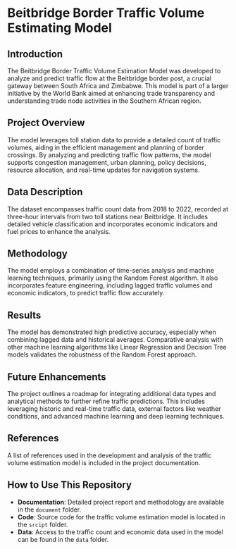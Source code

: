 # Beitbridge Border Traffic Volume Estimating Model

## Introduction
The Beitbridge Border Traffic Volume Estimation Model was developed to analyze and predict traffic flow at the Beitbridge border post, a crucial gateway between South Africa and Zimbabwe. This model is part of a larger initiative by the World Bank aimed at enhancing trade transparency and understanding trade node activities in the Southern African region.

## Project Overview
The model leverages toll station data to provide a detailed count of traffic volumes, aiding in the efficient management and planning of border crossings. By analyzing and predicting traffic flow patterns, the model supports congestion management, urban planning, policy decisions, resource allocation, and real-time updates for navigation systems.

## Data Description
The dataset encompasses traffic count data from 2018 to 2022, recorded at three-hour intervals from two toll stations near Beitbridge. It includes detailed vehicle classification and incorporates economic indicators and fuel prices to enhance the analysis.

## Methodology
The model employs a combination of time-series analysis and machine learning techniques, primarily using the Random Forest algorithm. It also incorporates feature engineering, including lagged traffic volumes and economic indicators, to predict traffic flow accurately.

## Results
The model has demonstrated high predictive accuracy, especially when combining lagged data and historical averages. Comparative analysis with other machine learning algorithms like Linear Regression and Decision Tree models validates the robustness of the Random Forest approach.

## Future Enhancements
The project outlines a roadmap for integrating additional data types and analytical methods to further refine traffic predictions. This includes leveraging historic and real-time traffic data, external factors like weather conditions, and advanced machine learning and deep learning techniques.

## References
A list of references used in the development and analysis of the traffic volume estimation model is included in the project documentation.

## How to Use This Repository
- **Documentation**: Detailed project report and methodology are available in the `document` folder.
- **Code**: Source code for the traffic volume estimation model is located in the `srcipt` folder.
- **Data**: Access to the traffic count and economic data used in the model can be found in the `data` folder.

